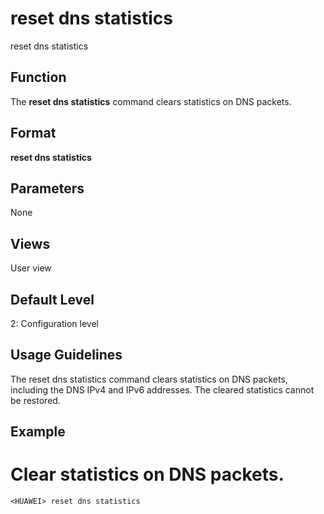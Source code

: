 reset dns statistics
====================

reset dns statistics

Function
--------



The **reset dns statistics** command clears statistics on DNS packets.




Format
------

**reset dns statistics**


Parameters
----------

None

Views
-----

User view


Default Level
-------------

2: Configuration level


Usage Guidelines
----------------

The reset dns statistics command clears statistics on DNS packets, including the DNS IPv4 and IPv6 addresses. The cleared statistics cannot be restored.


Example
-------

# Clear statistics on DNS packets.
```
<HUAWEI> reset dns statistics

```